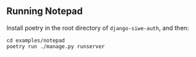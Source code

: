 ## Running Notepad

Install poetry in the root directory of `django-siwe-auth`, and then:

```
cd examples/notepad
poetry run ./manage.py runserver
```

